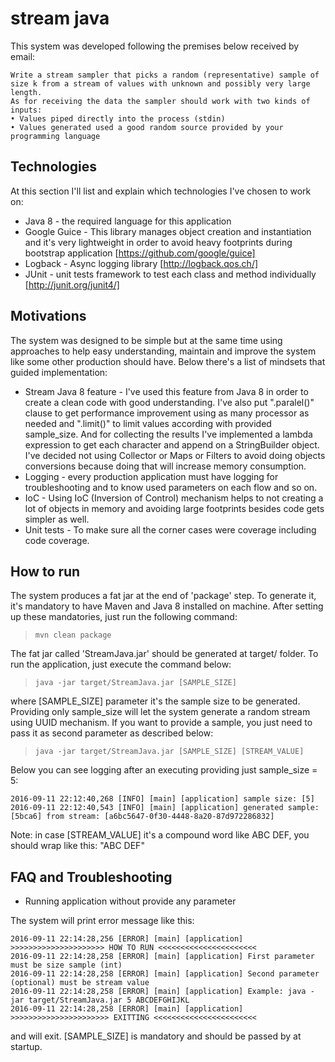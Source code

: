 # stream java
This system was developed following the premises below received by email:
```console
Write a stream sampler that picks a random (representative) sample of size k from a stream of values with unknown and possibly very large length.
As for receiving the data the sampler should work with two kinds of inputs:
• Values piped directly into the process (stdin)
• Values generated used a good random source provided by your programming language
```

## Technologies
At this section I'll list and explain which technologies I've chosen to work on:
* Java 8 - the required language for this application
* Google Guice - This library manages object creation and instantiation and it's very lightweight in order to avoid heavy  footprints during bootstrap application [https://github.com/google/guice]
* Logback - Async logging library [http://logback.qos.ch/]
* JUnit - unit tests framework to test each class and method individually [http://junit.org/junit4/]

## Motivations
The system was designed to be simple but at the same time using approaches to help easy understanding, maintain and improve the system like some other production should have. Below there's a list of mindsets that guided implementation:
* Stream Java 8 feature - I've used this feature from Java 8 in order to create a clean code with good understanding. I've also put ".paralel()" clause to get performance improvement using as many processor as needed and ".limit()" to limit values according with provided sample_size. And for collecting the results I've implemented a lambda expression to get each character and append on a StringBuilder object. I've decided not using Collector or Maps or Filters to avoid doing objects conversions because doing that will increase memory consumption.
* Logging - every production application must have logging for troubleshooting and to know used parameters on each flow and so on.
* IoC - Using IoC (Inversion of Control) mechanism helps to not creating a lot of objects in memory and avoiding large footprints besides code gets simpler as well. 
* Unit tests - To make sure all the corner cases were coverage including code coverage.

## How to run
The system produces a fat jar at the end of 'package' step. To generate it, it's mandatory to have Maven and Java 8 installed on machine. After setting up these mandatories, just run the following command:
> `mvn clean package`

The fat jar called 'StreamJava.jar' should be generated at target/ folder. To run the application, just execute the command below:
> `java -jar target/StreamJava.jar [SAMPLE_SIZE]`

where [SAMPLE_SIZE] parameter it's the sample size to be generated. Providing only sample_size will let the system generate a random stream using UUID mechanism. If you want to provide a sample, you just need to pass it as second parameter as described below:
> `java -jar target/StreamJava.jar [SAMPLE_SIZE] [STREAM_VALUE]`

Below you can see logging after an executing providing just sample_size = 5:
```console
2016-09-11 22:12:40,268 [INFO] [main] [application] sample size: [5]
2016-09-11 22:12:40,543 [INFO] [main] [application] generated sample: [5bca6] from stream: [a6bc5647-0f30-4448-8a20-87d972286832]
```

Note: in case [STREAM_VALUE] it's a compound word like ABC DEF, you should wrap like this: "ABC DEF"


## FAQ and Troubleshooting
* Running application without provide any parameter 

The system will print error message like this:

```console
2016-09-11 22:14:28,256 [ERROR] [main] [application] >>>>>>>>>>>>>>>>>>>>> HOW TO RUN <<<<<<<<<<<<<<<<<<<<<<
2016-09-11 22:14:28,258 [ERROR] [main] [application] First parameter must be size sample (int) 
2016-09-11 22:14:28,258 [ERROR] [main] [application] Second parameter (optional) must be stream value 
2016-09-11 22:14:28,258 [ERROR] [main] [application] Example: java -jar target/StreamJava.jar 5 ABCDEFGHIJKL
2016-09-11 22:14:28,258 [ERROR] [main] [application] >>>>>>>>>>>>>>>>>>>>>> EXITTING <<<<<<<<<<<<<<<<<<<<<<<
```
and will exit. [SAMPLE_SIZE] is mandatory and should be passed by at startup.